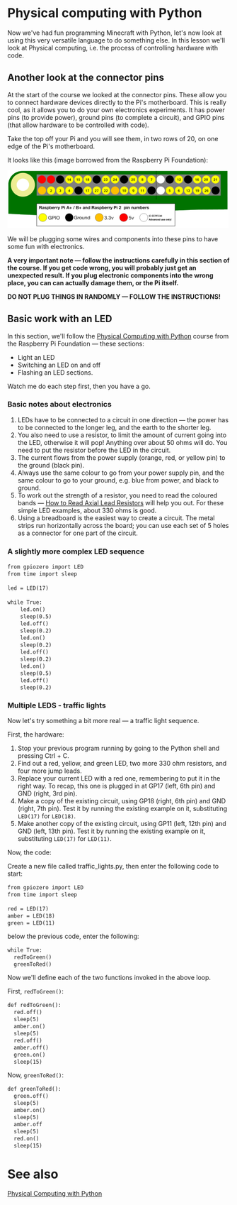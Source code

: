 # Physical computing with Python

Now we've had fun programming Minecraft with Python, let's now look at using this very versatile language to do something else. In this lesson we'll look at Physical computing, i.e. the process of controlling hardware with code.

## Another look at the connector pins

At the start of the course we looked at the connector pins. These allow you to connect hardware devices directly to the Pi's motherboard. This is really cool, as it allows you to do your own electronics experiments. It has power pins (to provide power), ground pins (to complete a circuit), and GPIO pins (that allow hardware to be controlled with code).

Take the top off your Pi and you will see them, in two rows of 20, on one edge of the Pi's motherboard.

It looks like this (image borrowed from the Raspberry Pi Foundation):

![](pinout.png)

We will be plugging some wires and components into these pins to have some fun with electronics.

<strong>A very important note — follow the instructions carefully in this section of the course. If you get code wrong, you will probably just get an unexpected result. If you plug electronic components into the wrong place, you can can actually damage them, or the Pi itself.</strong>

<strong>DO NOT PLUG THINGS IN RANDOMLY — FOLLOW THE INSTRUCTIONS!</strong>

## Basic work with an LED

In this section, we'll follow the [Physical Computing with Python](https://projects.raspberrypi.org/en/projects/physical-computing) course from the Raspberry Pi Foundation — these sections:

* Light an LED
* Switching an LED on and off
* Flashing an LED sections.

Watch me do each step first, then you have a go.

### Basic notes about electronics

1. LEDs have to be connected to a circuit in one direction — the power has to be connected to the longer leg, and the earth to the shorter leg.
2. You also need to use a resistor, to limit the amount of current going into the LED, otherwise it will pop! Anything over about 50 ohms will do. You need to put the resistor before the LED in the circuit.
3. The current flows from the power supply (orange, red, or yellow pin) to the ground (black pin).
4. Always use the same colour to go from your power supply pin, and the same colour to go to your ground, e.g. blue from power, and black to ground.
5. To work out the strength of a resistor, you need to read the coloured bands — [How to Read Axial Lead Resistors](https://www.wikihow.com/Read-Axial-Lead-Resistors) will help you out. For these simple LED examples, about 330 ohms is good.
6. Using a breadboard is the easiest way to create a circuit. The metal strips run horizontally across the board; you can use each set of 5 holes as a connector for one part of the circuit.

### A slightly more complex LED sequence

```
from gpiozero import LED
from time import sleep

led = LED(17)

while True:
    led.on()
    sleep(0.5)
    led.off()
    sleep(0.2)
    led.on()
    sleep(0.2)
    led.off()
    sleep(0.2)
    led.on()
    sleep(0.5)
    led.off()
    sleep(0.2)
```

### Multiple LEDS - traffic lights

Now let's try something a bit more real — a traffic light sequence.

First, the hardware:

1. Stop your previous program running by going to the Python shell and pressing Ctrl + C.
2. Find out a red, yellow, and green LED, two more 330 ohm resistors, and four more jump leads.
3. Replace your current LED with a red one, remembering to put it in the right way. To recap, this one is plugged in at GP17 (left, 6th pin) and GND (right, 3rd pin).
4. Make a copy of the existing circuit, using GP18 (right, 6th pin) and GND (right, 7th pin). Test it by running the existing example on it, substituting ```LED(17)``` for ```LED(18)```.
5. Make another copy of the existing circuit, using GP11 (left, 12th pin) and GND (left, 13th pin). Test it by running the existing example on it, substituting ```LED(17)``` for ```LED(11)```.

Now, the code:

Create a new file called traffic_lights.py, then enter the following code to start:

```
from gpiozero import LED
from time import sleep

red = LED(17)
amber = LED(18)
green = LED(11)
```

below the previous code, enter the following:

```
while True:
  redToGreen()
  greenToRed()
```

Now we'll define each of the two functions invoked in the above loop.

First, ```redToGreen()```:

```
def redToGreen():
  red.off()
  sleep(5)
  amber.on()
  sleep(5)
  red.off()
  amber.off()
  green.on()
  sleep(15)
```

Now, ```greenToRed()```:

```
def greenToRed():
  green.off()
  sleep(5)
  amber.on()
  sleep(5)
  amber.off
  sleep(5)
  red.on()
  sleep(15)
```


# See also

[Physical Computing with Python](https://projects.raspberrypi.org/en/projects/physical-computing)
